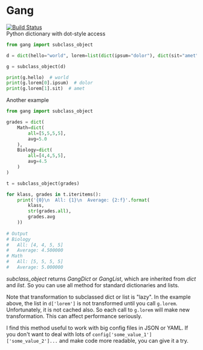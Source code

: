 # Gang
[![Build Status](https://travis-ci.org/aspyatkin/gang.svg?branch=master)](https://travis-ci.org/aspyatkin/gang)  
Python dictionary with dot-style access

```python
from gang import subclass_object

d = dict(hello="world", lorem=list(dict(ipsum="dolor"), dict(sit="amet")))

g = subclass_object(d)

print(g.hello)  # world
print(g.lorem[0].ipsum)  # dolor
print(g.lorem[1].sit)  # amet
```

Another example
```python
from gang import subclass_object

grades = dict(
    Math=dict(
        all=[5,5,5,5],
        avg=5.0
    ),
    Biology=dict(
        all=[4,4,5,5],
        avg=4.5
    )
)

t = subclass_object(grades)

for klass, grades in t.iteritems():
    print('{0}\n  All: {1}\n  Average: {2:f}'.format(
        klass,
        str(grades.all),
        grades.avg
    ))
    
# Output
# Biology
#   All: [4, 4, 5, 5]
#   Average: 4.500000
# Math
#   All: [5, 5, 5, 5]
#   Average: 5.000000
```

_subclass\_object_ returns _GangDict_ or _GangList_, which are inherited from _dict_ and _list_. So you can use all method for standard dictionaries and lists.

Note that transformation to subclassed dict or list is "lazy". In the example above, the list in `d['lorem']` is not transformed until you call `g.lorem`. Unfortunately, it is not cached also. So each call to `g.lorem` will make new transformation. This can affect performance seriously.

I find this method useful to work with big config files in JSON or YAML.
If you don't want to deal with lots of `config['some_value_1']['some_value_2']...` and make code more readable, you can give it a try.
